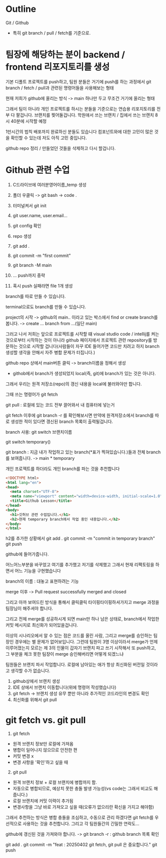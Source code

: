 # Outline
Git / Github
- 특히  git branch /  pull / fetch를 기준으로.

# 팀장에 해당하는 분이 backend / frontend 리포지토리를 생성

기본 디폴트 프로젝트를 push하고,
팀원 분들은 거기에 push를 하는 과정에서 git branch / fetch / pull과 관련된 명령어들을 사용해보는 형태

현재 저희가 github에 올리는 방식 -> main 하나만 두고 무조건 거기에 올리는 형태 

그래서 팀이 아니라 개인 프로젝트를 하시는 분들을 기준으로는
연습용 리포지토리를 전부 다 팔겁니다.
브랜치를 찢어둘겁니다.
학원애서 쓰는 브랜치 / 집에서 쓰는 브랜치 
8시 40분에 시작할 예정

1만시간의 법칙 배포까지 완료하신 분들도 있습니다
컴포넌트와에 대한 고민이 많은 것을 확인할 수 있는데
저도 아직 고민 중입니다.

github repo 정리 / 만들었던 것들을 삭제하고 다시 할겁니다.

# Github 관련 수업

1. C드라이브에 여러분영어이름_temp 생성
2. 폴더 우클릭 -> git bash -> code .
3. 터미널켜서 git init
4. git user.name, user.email...
5. git config 확인
6. repo 생성
7. git add .
8. git commit -m "first commit"
9. git branch -M main
10. ... push까지 중략

12. 혹시 push 실패라면 file 1개 생성

branch를 따로 만들 수 있습니다.

terminal으로도 branch를 만들 수 있습니다.

project의 시작 -> 
github의 main.. 이라고 있는 박스에서 find or create branch를 봅니다.
-> create ... branch from ...(일단 main)


그러고 나서 저희는 앞으로 프로젝트를 시작할 떄 visual studio code / intellij를 켜는 것으로부터 시작하는 것이 아니라 github 페이지에서 프로젝트 관련 repository를 방문하는 것으로 시작할 겁니다(사람들이 자꾸 IDE 들어가면 코드만 치려고 하지 branch 생성할 생각을 안해서 자주 병합 문제가 터집니다.)

github repo 상에서 main버튼 클릭 -> branch이름을 정해서 생성

* githob에서 branch가 생성되었지 local(즉, git)에 branch가 있는 것은 아니다.

그래서 우리는 원격 저장소(repo)의 갱신 내용을 local에 불러와야만 합니다.

그때 쓰는 명령어가 git fetch

git pull : 로컬에 있는 코드 전부 끌어와서 내 컴퓨터에 넣는거

git fetch 이후에
git branch -r
를 확인해보시면 만약에 원격저장소에서 branch를 따로 생성한 적이 있다면 갱신된 branch 목록이 출력될겁니다.

branch 사용: git switch 브랜치이름

git switch temporary()

git branch : 지금 내가 작업하고 있는 branch(*표가 찍혀있습니다.)들과 전체 branch를 보여줍니다.
->   main
   \* temporary

개인 프로젝트를 하더라도 개인 branch를 파는 것을 추천합니다

```html
<!DOCTYPE html>
<html lang="en">
<head>
  <meta charset="UTF-8">
  <meta name="viewport" content="width=device-width, initial-scale=1.0">
  <title>Github Lesson</title>
</head>
<body>
  <h1>깃허브 관련 수업입니다.</h1>
  <h2>현재 temporary branch에서 작업 중인 내용입니다.</h2>
</body>
</html>
```
h2를 추가한 상황에서
git add .
git commit -m "commit in temporary branch"
git push

github에 들어가줍니다.

어느어느부분을 바꾸었고
여기를 추가했고
저기를 삭제했고
그래서 현재 리팩토링을 하면서
어느 기능을 구현했습니다


branch의 이름 : 대놓고 표현하려는 기능

merge 이후 ->
Pull request successfully merged and closed

그리고 아까 보여드린 방식을 통해서 클릭클릭 타이핑타이핑하셔가지고 merge 과정을 팀장님이 해주셔야 합니다.

그리고 전체 merge를 성공하시게 되면 main만 하나 남은 상태로, branch에서 작업한 커밋 메시지로 최신화가 되어있을겁니다.

이상의 시나리오에서 알 수 있는 점은
코드를 올린 사람, 그리고 merge를 승인하는 팀장인 경우에는 별 문제가 없어보입니다.
그런데 팀원이 3명 이상이라서 merge가 언제 이루어졌는지 모르는 제 3의 인물이 갑자기 브랜치 파고 쓰기 시작해서 또 push하고, 그 부분을 체크 못한 팀장이 merge 승인해버리면 어떻게 되겠느냐

팀원들은 브랜치 파서 작업합니다. 로컬에 남아있는 애가 항상 최신화된 버전일 것이라고 생각할 수가 없습니다.

1. github상에서 브랜치 생성
2. IDE 상에서 브랜치 이동합니다(위에 명령어 작성했습니다)
3. git fetch -> 브랜치 생성 유무 뿐만 아니라 추가적인 코드라인의 변경도 확인
4. 최신화를 위해서 git pull

# git fetch vs. git pull
1. git fetch 
- 원격 브랜치 정보만 로컬에 가져옴
- 병합이 일어나지 않으므로 안전한 편
- 커밋 변경 x
- 변경 사항을 '확인'하고 싶을 때


2. git pull
- 원격 브랜치 정보 + 로컬 브랜치에 병합까지 함.
- 자동으로 병합되므로, 예상치 못한 충돌 발생 가능성(vs code는 그래서 비교도 해줍니다.)
- 로컬 브랜치에 커밋 이력이 추가됨
- 변경사항을 그냥 바로 가져오고 싶을 때(오류가 없으리란 확신을 가지고 해야함)


그래서 추천하는 방식은
병합 충돌을 조심하고, 수동으로 관리 하겠다면
git fetch를 우선적으로 사용하는 것을 추천합니다.
그리고 각 팀원들간의 긴밀한 연락도...


github에 갱신된 것을 가져와야 합니다.
  -> git branch -r : github branch 목록 확인 


git add .
git commit -m "feat : 20250402 git fetch, git pull 은 중요합니다."
git push